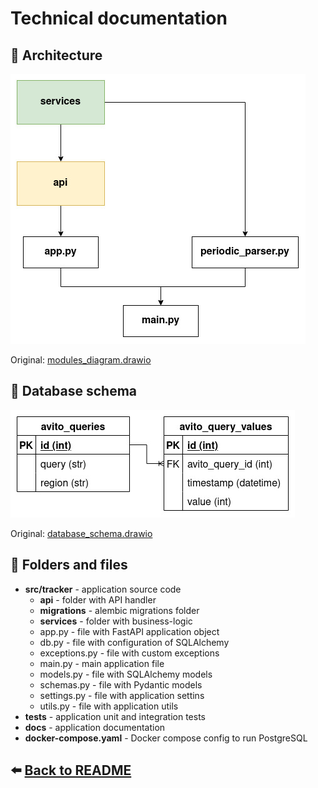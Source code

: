 # Technical documentation

## :orange_book: Architecture

![Modules diagram](./modules_diagram.jpg)

Original: [modules_diagram.drawio](./modules_diagram.drawio)

## :blue_book: Database schema

![Database schema](./database_schema.jpg)

Original: [database_schema.drawio](./database_schema.drawio)

## :file_folder: Folders and files

- **src/tracker** - application source code
    - **api** - folder with API handler
    - **migrations** - alembic migrations folder
    - **services** - folder with business-logic
    - app.py - file with FastAPI application object
    - db.py - file with configuration of SQLAlchemy
    - exceptions.py - file with custom exceptions
    - main.py - main application file
    - models.py - file with SQLAlchemy models
    - schemas.py - file with Pydantic models
    - settings.py - file with application settins
    - utils.py - file with application utils
- **tests** - application unit and integration tests
- **docs** - application documentation
- **docker-compose.yaml** - Docker compose config to run PostgreSQL

## :arrow_left: [Back to README](../README.md)